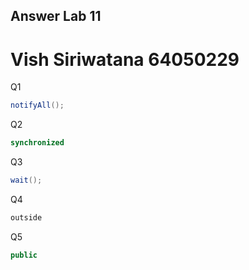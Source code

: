 ## Answer Lab 11
# Vish Siriwatana 64050229

Q1 

```java
notifyAll();
```

Q2

```java
synchronized
```
Q3

```java
wait();
```
Q4

```java
outside
```
Q5

```java
public
```
